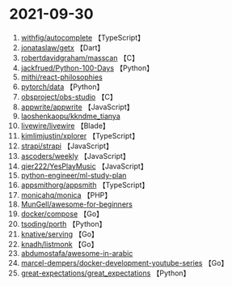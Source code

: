 # 2021-09-30

1. [withfig/autocomplete](https://github.com/withfig/autocomplete) 【TypeScript】
2. [jonataslaw/getx](https://github.com/jonataslaw/getx) 【Dart】
3. [robertdavidgraham/masscan](https://github.com/robertdavidgraham/masscan) 【C】
4. [jackfrued/Python-100-Days](https://github.com/jackfrued/Python-100-Days) 【Python】
5. [mithi/react-philosophies](https://github.com/mithi/react-philosophies) 
6. [pytorch/data](https://github.com/pytorch/data) 【Python】
7. [obsproject/obs-studio](https://github.com/obsproject/obs-studio) 【C】
8. [appwrite/appwrite](https://github.com/appwrite/appwrite) 【JavaScript】
9. [laoshenkaopu/kkndme_tianya](https://github.com/laoshenkaopu/kkndme_tianya) 
10. [livewire/livewire](https://github.com/livewire/livewire) 【Blade】
11. [kimlimjustin/xplorer](https://github.com/kimlimjustin/xplorer) 【TypeScript】
12. [strapi/strapi](https://github.com/strapi/strapi) 【JavaScript】
13. [ascoders/weekly](https://github.com/ascoders/weekly) 【JavaScript】
14. [qier222/YesPlayMusic](https://github.com/qier222/YesPlayMusic) 【JavaScript】
15. [python-engineer/ml-study-plan](https://github.com/python-engineer/ml-study-plan) 
16. [appsmithorg/appsmith](https://github.com/appsmithorg/appsmith) 【TypeScript】
17. [monicahq/monica](https://github.com/monicahq/monica) 【PHP】
18. [MunGell/awesome-for-beginners](https://github.com/MunGell/awesome-for-beginners) 
19. [docker/compose](https://github.com/docker/compose) 【Go】
20. [tsoding/porth](https://github.com/tsoding/porth) 【Python】
21. [knative/serving](https://github.com/knative/serving) 【Go】
22. [knadh/listmonk](https://github.com/knadh/listmonk) 【Go】
23. [abdumostafa/awesome-in-arabic](https://github.com/abdumostafa/awesome-in-arabic) 
24. [marcel-dempers/docker-development-youtube-series](https://github.com/marcel-dempers/docker-development-youtube-series) 【Go】
25. [great-expectations/great_expectations](https://github.com/great-expectations/great_expectations) 【Python】
